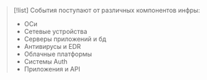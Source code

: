 
> [!list] 
> События поступают от различных компонентов инфры:
> - ОСи
> - Сетевые устройства
> - Серверы приложений и бд
> - Антивирусы и EDR
> - Облачные платформы
> - Системы Auth
> - Приложения и API

